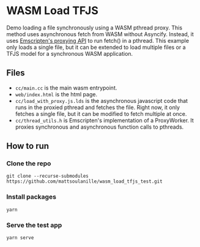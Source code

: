 # WASM Load TFJS

Demo loading a file synchronously using a WASM pthread proxy. This method uses asynchronous fetch from WASM without Asyncify. Instead, it uses [Emscripten's proxying API](https://emscripten.org/docs/api_reference/proxying.h.html) to run fetch() in a pthread. This example only loads a single file, but it can be extended to load multiple files or a TFJS model for a synchronous WASM application.

## Files
* `cc/main.cc` is the main wasm entrypoint.
* `web/index.html` is the html page.
* `cc/load_with_proxy.js.lds` is the asynchronous javascript code that runs in the proxied pthread and fetches the file. Right now, it only fetches a single file, but it can be modified to fetch multiple at once.
* `cc/thread_utils.h` is Emscripten's implementation of a ProxyWorker. It proxies synchronous and asynchronous function calls to pthreads.

## How to run
### Clone the repo

```shell
git clone --recurse-submodules https://github.com/mattsoulanille/wasm_load_tfjs_test.git
```

### Install packages

```shell
yarn
```

### Serve the test app

```shell
yarn serve
```
